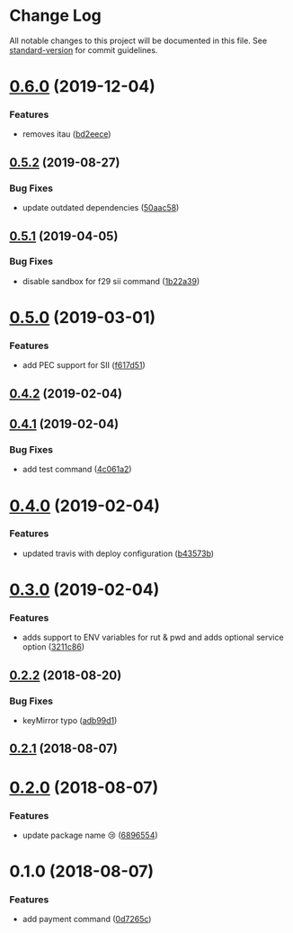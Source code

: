 # Change Log

All notable changes to this project will be documented in this file. See [standard-version](https://github.com/conventional-changelog/standard-version) for commit guidelines.

<a name="0.6.0"></a>
# [0.6.0](https://github.com/muZk/donna/compare/v0.5.2...v0.6.0) (2019-12-04)


### Features

* removes itau ([bd2eece](https://github.com/muZk/donna/commit/bd2eece))



<a name="0.5.2"></a>
## [0.5.2](https://github.com/muZk/donna/compare/v0.5.1...v0.5.2) (2019-08-27)


### Bug Fixes

* update outdated dependencies ([50aac58](https://github.com/muZk/donna/commit/50aac58))



<a name="0.5.1"></a>
## [0.5.1](https://github.com/muZk/donna/compare/v0.5.0...v0.5.1) (2019-04-05)


### Bug Fixes

* disable sandbox for f29 sii command ([1b22a39](https://github.com/muZk/donna/commit/1b22a39))



<a name="0.5.0"></a>
# [0.5.0](https://github.com/muZk/donna/compare/v0.4.1...v0.5.0) (2019-03-01)


### Features

* add PEC support for SII ([f617d51](https://github.com/muZk/donna/commit/f617d51))



<a name="0.4.2"></a>
## [0.4.2](https://github.com/muZk/donna/compare/v0.4.1...v0.4.2) (2019-02-04)



<a name="0.4.1"></a>
## [0.4.1](https://github.com/muZk/donna/compare/v0.4.0...v0.4.1) (2019-02-04)


### Bug Fixes

* add test command ([4c061a2](https://github.com/muZk/donna/commit/4c061a2))



<a name="0.4.0"></a>
# [0.4.0](https://github.com/muZk/donna/compare/v0.3.0...v0.4.0) (2019-02-04)


### Features

* updated travis with deploy configuration ([b43573b](https://github.com/muZk/donna/commit/b43573b))



<a name="0.3.0"></a>
# [0.3.0](https://github.com/muZk/donna/compare/v0.2.2...v0.3.0) (2019-02-04)


### Features

* adds support to ENV variables for rut & pwd and adds optional service option ([3211c86](https://github.com/muZk/donna/commit/3211c86))



<a name="0.2.2"></a>
## [0.2.2](https://github.com/muZk/donna/compare/v0.2.1...v0.2.2) (2018-08-20)


### Bug Fixes

* keyMirror typo ([adb99d1](https://github.com/muZk/donna/commit/adb99d1))



<a name="0.2.1"></a>
## [0.2.1](https://github.com/muZk/donna/compare/v0.2.0...v0.2.1) (2018-08-07)



<a name="0.2.0"></a>
# [0.2.0](https://github.com/muZk/donna/compare/v0.1.0...v0.2.0) (2018-08-07)


### Features

* update package name :cry: ([6896554](https://github.com/muZk/donna/commit/6896554))



<a name="0.1.0"></a>
# 0.1.0 (2018-08-07)


### Features

* add payment command ([0d7265c](https://github.com/muZk/donna/commit/0d7265c))
